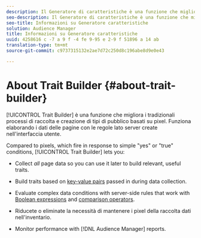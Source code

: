 ```yaml
---
description: Il Generatore di caratteristiche è una funzione che migliora i tradizionali processi di raccolta e creazione di tipi di pubblico basati su pixel. Funziona elaborando i dati delle pagine con le regole lato server create nell'interfaccia utente.
seo-description: Il Generatore di caratteristiche è una funzione che migliora i tradizionali processi di raccolta e creazione di tipi di pubblico basati su pixel. Funziona elaborando i dati delle pagine con le regole lato server create nell'interfaccia utente.
seo-title: Informazioni su Generatore caratteristiche
solution: Audience Manager
title: Informazioni su Generatore caratteristiche
uuid: 4258616 c -7 a 9 f -4 fe 9-95 e 2-9 f 51896 a 14 ab
translation-type: tm+mt
source-git-commit: c9737315132e2ae7d72c250d8c196abe8d9e0e43

---
```



# About Trait Builder {#about-trait-builder}

[!UICONTROL Trait Builder] è una funzione che migliora i tradizionali processi di raccolta e creazione di tipi di pubblico basati su pixel. Funziona elaborando i dati delle pagine con le regole lato server create nell'interfaccia utente.

<!-- c_tb_about.xml -->

Compared to pixels, which fire in response to simple "yes" or "true" conditions, [!UICONTROL Trait Builder] lets you:

* Collect *all* page data so you can use it later to build relevant, useful traits.
* Build traits based on [key-value pairs](../../reference/key-value-pairs-explained.md) passed in during data collection.
* Evaluate complex data conditions with server-side rules that work with [Boolean expressions](../../reference/boolean-expressions-tsb.md) and [comparison operators](../../features/traits/trait-comparison-operators.md).

* Riducete o eliminate la necessità di mantenere i pixel della raccolta dati nell'inventario.
* Monitor performance with [!DNL Audience Manager] reports.